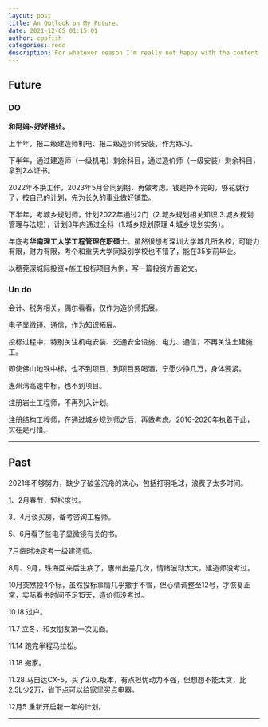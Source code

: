 ```yaml
---
layout: post
title: An Outlook on My Future.
date: 2021-12-05 01:15:01
author: cppfish
categories: redo
description: For whatever reason I'm really not happy with the content I've written in the past so I'm going to start over again, from scratch.
---
```


## Future

### DO

<strong>和阿娟~好好相处。</strong>

上半年，报二级建造师机电、报二级造价师安装，作为练习。

下半年，通过建造师（一级机电）剩余科目，通过造价师（一级安装）剩余科目，拿到2本证书。

2022年不换工作，2023年5月合同到期，再做考虑。钱是挣不完的，够花就行了，按自己的计划，先为长久的事业做好铺垫。

下半年，考城乡规划师，计划2022年通过2门（2.城乡规划相关知识 3.城乡规划管理与法规），计划3年内通过全科（1.城乡规划原理 4.城乡规划实务）。

年底考<strong>华南理工大学工程管理在职硕士</strong>。虽然很想考深圳大学城几所名校，可能力有限，财力有限，考个和重庆大学同级别学校也不错了，能在35岁前毕业。

以穗莞深城际投资+施工投标项目为例，写一篇投资方面论文。

### Un do

会计、税务相关，偶尔看看，仅作为造价师拓展。

电子显微镜、通信，作为知识拓展。

投标过程中，特别关注机电安装、交通安全设施、电力、通信，不再关注土建施工。

即使佛山地铁中标，也不到项目，到项目要喝酒，宁愿少挣几万，身体要紧。

惠州湾高速中标，也不到项目。

注册岩土工程师，不再列入计划。

注册结构工程师，在通过城乡规划师之后，再做考虑。2016-2020年执着于此，实在是可惜。

------

## Past

2021年不够努力，缺少了破釜沉舟的决心，包括打羽毛球，浪费了太多时间。

1、2月春节，轻松度过。

3、4月谈买房，备考咨询工程师。

5、6月看了些电子显微镜有关的书。

7月临时决定考一级建造师。

8月、9月，珠海回来后生病了，惠州出差几次，情绪波动太大，建造师没考过。

10月突然投4个标，虽然投标事情几乎撒手不管，但心情调整至12号，才恢复正常，实际看书时间不足15天，造价师没考过。

10.18 过户。

11.7 立冬，和女朋友第一次见面。

11.14 跑完半程马拉松。

11.18 搬家。

11.28 马自达CX-5，买了2.0L版本，有点担忧动力不强，但想想不能太贪，比2.5L少2万，省下点可以给家里买点电器。

12月5 重新开启新一年的计划。

------

